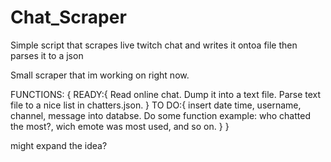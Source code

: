 # Chat_Scraper
Simple script that scrapes live twitch chat and writes it ontoa file then parses it to a json

Small scraper that im working on right now.

FUNCTIONS:
{
 READY:{
  Read online chat.
  Dump it into a text file.
  Parse text file to a nice list in chatters.json.
 }
 TO DO:{
  insert date time, username, channel, message into databse.
  Do some function example: who chatted the most?, wich emote was most used, and so on.
 }
}

might expand the idea?
